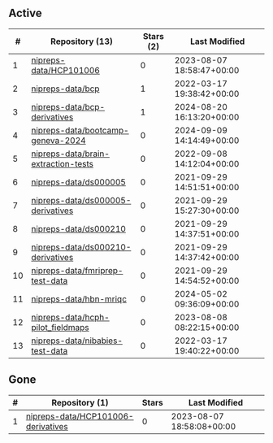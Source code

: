 ## Active
| # | Repository (13) | Stars (2) | Last Modified |
| --- | --- | --- | --- |
| 1 | [nipreps-data/HCP101006](https://gin.g-node.org/nipreps-data/HCP101006) | 0 | 2023-08-07 18:58:47+00:00 |
| 2 | [nipreps-data/bcp](https://gin.g-node.org/nipreps-data/bcp) | 1 | 2022-03-17 19:38:42+00:00 |
| 3 | [nipreps-data/bcp-derivatives](https://gin.g-node.org/nipreps-data/bcp-derivatives) | 1 | 2024-08-20 16:13:20+00:00 |
| 4 | [nipreps-data/bootcamp-geneva-2024](https://gin.g-node.org/nipreps-data/bootcamp-geneva-2024) | 0 | 2024-09-09 14:14:49+00:00 |
| 5 | [nipreps-data/brain-extraction-tests](https://gin.g-node.org/nipreps-data/brain-extraction-tests) | 0 | 2022-09-08 14:12:04+00:00 |
| 6 | [nipreps-data/ds000005](https://gin.g-node.org/nipreps-data/ds000005) | 0 | 2021-09-29 14:51:51+00:00 |
| 7 | [nipreps-data/ds000005-derivatives](https://gin.g-node.org/nipreps-data/ds000005-derivatives) | 0 | 2021-09-29 15:27:30+00:00 |
| 8 | [nipreps-data/ds000210](https://gin.g-node.org/nipreps-data/ds000210) | 0 | 2021-09-29 14:37:51+00:00 |
| 9 | [nipreps-data/ds000210-derivatives](https://gin.g-node.org/nipreps-data/ds000210-derivatives) | 0 | 2021-09-29 14:37:42+00:00 |
| 10 | [nipreps-data/fmriprep-test-data](https://gin.g-node.org/nipreps-data/fmriprep-test-data) | 0 | 2021-09-29 14:54:52+00:00 |
| 11 | [nipreps-data/hbn-mriqc](https://gin.g-node.org/nipreps-data/hbn-mriqc) | 0 | 2024-05-02 09:36:09+00:00 |
| 12 | [nipreps-data/hcph-pilot_fieldmaps](https://gin.g-node.org/nipreps-data/hcph-pilot_fieldmaps) | 0 | 2023-08-08 08:22:15+00:00 |
| 13 | [nipreps-data/nibabies-test-data](https://gin.g-node.org/nipreps-data/nibabies-test-data) | 0 | 2022-03-17 19:40:22+00:00 |

## Gone
| # | Repository (1) | Stars | Last Modified |
| --- | --- | --- | --- |
| 1 | [nipreps-data/HCP101006-derivatives](https://gin.g-node.org/nipreps-data/HCP101006-derivatives) | 0 | 2023-08-07 18:58:08+00:00 |
